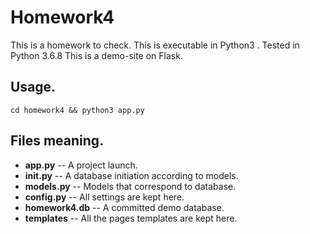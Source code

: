 # Homework4
This is a homework to check.
This is executable in Python3 .
Tested in Python 3.6.8
This is a demo-site on Flask.
## Usage. ##
    cd homework4 && python3 app.py
## Files meaning. ##
 * **app.py** -- A project launch.
 * **__init__.py** -- A database initiation according to models.
 * **models.py** -- Models that correspond to database.
 * **config.py** -- All settings are kept here.
 * **homework4.db** -- A committed demo database.
 * **templates** -- All the pages templates are kept here.
